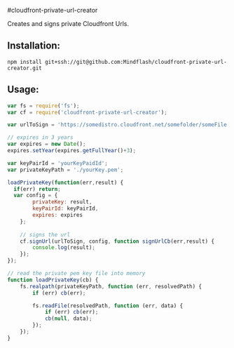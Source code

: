 #cloudfront-private-url-creator

Creates and signs private Cloudfront Urls.

## Installation:
```npm install git+ssh://git@github.com:Mindflash/cloudfront-private-url-creator.git```

## Usage:
```javascript
var fs = require('fs');
var cf = require('cloudfront-private-url-creator');

var urlToSign = 'https://somedistro.cloudfront.net/somefolder/someFile';

// expires in 3 years
var expires = new Date();
expires.setYear(expires.getFullYear()+3);

var keyPairId = 'yourKeyPaidId';
var privateKeyPath = './yourKey.pem';

loadPrivateKey(function(err,result) {
  if(err) return;
  var config = {
		privateKey: result,
		keyPairId: keyPairId,
		expires: expires
	};
  
	// signs the url
	cf.signUrl(urlToSign, config, function signUrlCb(err,result) {
		console.log(result);
	});
});

// read the private pem key file into memory
function loadPrivateKey(cb) {
	fs.realpath(privateKeyPath, function (err, resolvedPath) {
		if (err) cb(err);

		fs.readFile(resolvedPath, function (err, data) {
			if (err) cb(err);
			cb(null, data);
		});
	});
}
```